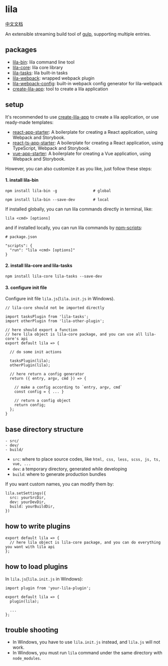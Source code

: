 # lila

[中文文档](./README.md)

An extensible streaming build tool of [gulp](https://github.com/gulpjs/gulp), supporting multiple entries.

## packages

- [lila-bin](./packages/lila-bin): lila command line tool
- [lila-core](./packages/lila-core): lila core library
- [lila-tasks](./packages/lila-tasks): lila built-in tasks
- [lila-webpack](./packages/lila-webpack): wrapped webpack plugin
- [lila-webpack-config](./packages/lila-webpack-config): built-in webpack config generator for lila-webpack
- [create-lila-app](./packages/create-lila-app): tool to create a lila application

## setup

It's recommended to use [create-lila-app](./packages/create-lila-app) to create a lila application, or use ready-made templates:

- [react-app-starter](https://github.com/senntyou/react-app-starter): A boilerplate for creating a React application, using Webpack and Storybook.
- [react-ts-app-starter](https://github.com/senntyou/react-ts-app-starter): A boilerplate for creating a React application, using TypeScript, Webpack and Storybook.
- [vue-app-starter](https://github.com/senntyou/vue-app-starter): A boilerplate for creating a Vue application, using Webpack and Storybook.

However, you can also customize it as you like, just follow these steps:

#### 1. install lila-bin

```
npm install lila-bin -g                # global

npm install lila-bin --save-dev        # local
```

If installed globally, you can run lila commands directly in terminal, like:

```
lila <cmd> [options]
```

and if installed locally, you can run lila commands by [npm-scripts](https://docs.npmjs.com/misc/scripts):

```
# package.json

"scripts": {
  "run": "lila <cmd> [options]"
}
```

#### 2. install lila-core and lila-tasks

```
npm install lila-core lila-tasks --save-dev
```

#### 3. configure init file

Configure init file `lila.js`(`lila.init.js` in Windows).

```
// lila-core should not be imported directly

import tasksPlugin from 'lila-tasks';
import otherPlugin from 'lila-other-plugin';

// here should export a function
// here lila object is lila-core package, and you can use all lila-core's api
export default lila => {

  // do some init actions

  tasksPlugin(lila);
  otherPlugin(lila);

  // here return a config generator
  return ({ entry, argv, cmd }) => {

    // make a config according to `entry, argv, cmd`
    const config = { ... }

    // return a config object
    return config;
  };
}
```

## base directory structure

```
- src/
- dev/
- build/
```

- `src`: where to place source codes, like `html, css, less, scss, js, ts, vue, ...`
- `dev`: a temporary directory, generated while developing
- `build`: where to generate production bundles

If you want custom names, you can modify them by:

```
lila.setSettings({
  src: yourSrcDir,
  dev: yourDevDir,
  build: yourBuildDir,
})
```

## how to write plugins

```
export default lila => {
  // here lila object is lila-core package, and you can do everything you want with lila api
};
```

## how to load plugins

In `lila.js`(`lila.init.js` in Windows):

```
import plugin from 'your-lila-plugin';

export default lila => {
  plugin(lila);

  ...
};
```

## trouble shooting

- In Windows, you have to use `lila.init.js` instead, and `lila.js` will not work.
- In Windows, you must run `lila` command under the same directory with `node_modules`.
